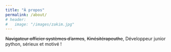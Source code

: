 ```yaml
---
title: "À propos"
permalink: /about/
# header:
#   image: "/images/zakim.jpg"
---
```


~~Navigateur officier systèmes d’armes~~, ~~Kinésitérapeuthe~~, Développeur junior python, sérieux et motivé !
